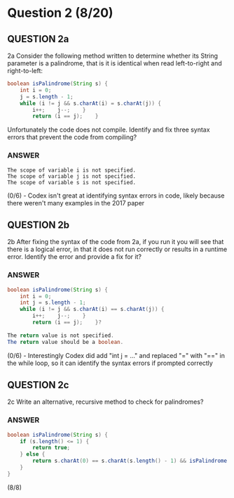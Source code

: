 # Question 2 (8/20)
## QUESTION 2a
2a Consider the following method written to determine whether its String parameter is a palindrome, that is it is identical when read left-to-right and right-to-left:

```Java
boolean isPalindrome(String s) {
    int i = 0;
    j = s.length - 1;
    while (i != j && s.charAt(i) = s.charAt(j)) {
        i++;    j--;    }
        return (i == j);    }
```
Unfortunately the code does not compile. Identify and fix three syntax errors that prevent the code from compiling?

### ANSWER
```
The scope of variable i is not specified.
The scope of variable j is not specified.
The scope of variable s is not specified.
```

(0/6) - Codex isn't great at identifying syntax errors in code, likely because there weren't many examples in the 2017 paper

## QUESTION 2b
2b After fixing the syntax of the code from 2a, if you run it you will see that there is a logical error, in that it does not run correctly or results in a runtime error. Identify the error and provide a fix for it?

### ANSWER
```Java
boolean isPalindrome(String s) {
    int i = 0;
    int j = s.length - 1;
    while (i != j && s.charAt(i) == s.charAt(j)) {
        i++;    j--;    }
        return (i == j);    }?
		
The return value is not specified.
The return value should be a boolean.
```

(0/6) - Interestingly Codex did add "int j = ..." and replaced "=" with "==" in the while loop, so it can identify the syntax errors if prompted correctly

## QUESTION 2c
2c Write an alternative, recursive method to check for palindromes?

### ANSWER
```Java
boolean isPalindrome(String s) {
    if (s.length() <= 1) {
        return true;
    } else {
        return s.charAt(0) == s.charAt(s.length() - 1) && isPalindrome(s.substring(1, s.length() - 1));
    }
}
```

(8/8)
